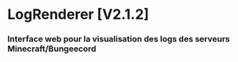 # LogRenderer [V2.1.2]

### Interface web pour la visualisation des logs des serveurs Minecraft/Bungeecord